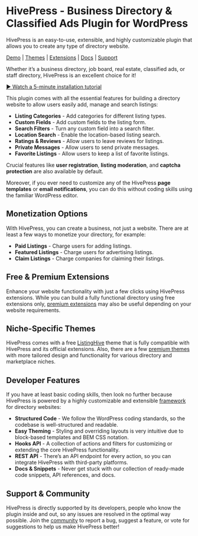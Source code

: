# HivePress - Business Directory & Classified Ads Plugin for WordPress

HivePress is an easy-to-use, extensible, and highly customizable plugin that allows you to create any type of directory website.

[Demo](https://listinghive.hivepress.io/) | [Themes](https://hivepress.io/themes/?utm_medium=referral&utm_source=github.com) | [Extensions](https://hivepress.io/extensions/?utm_medium=referral&utm_source=github.com) | [Docs](https://help.hivepress.io/) | [Support](https://community.hivepress.io/)

Whether it’s a business directory, job board, real estate, classified ads, or staff directory, HivePress is an excellent choice for it!

[▶️ Watch a 5-minute installation tutorial](https://www.youtube.com/watch?v=WekAEV4LRbc)

This plugin comes with all the essential features for building a directory website to allow users easily add, manage and search listings:

- **Listing Categories** - Add categories for different listing types.
- **Custom Fields** - Add custom fields to the listing form.
- **Search Filters** - Turn any custom field into a search filter.
- **Location Search** - Enable the location-based listing search.
- **Ratings & Reviews** - Allow users to leave reviews for listings.
- **Private Messages** - Allow users to send private messages.
- **Favorite Listings** - Allow users to keep a list of favorite listings.

Crucial features like **user registration**, **listing moderation**, and **captcha protection** are also available by default.

Moreover, if you ever need to customize any of the HivePress **page templates** or **email notifications**, you can do this without coding skills using the familiar WordPress editor.

## Monetization Options
With HivePress, you can create a business, not just a website. There are at least a few ways to monetize your directory, for example:

- **Paid Listings** - Charge users for adding listings.
- **Featured Listings** - Charge users for advertising listings.
- **Claim Listings** - Charge companies for claiming their listings.

## Free & Premium Extensions
Enhance your website functionality with just a few clicks using HivePress extensions. While you can build a fully functional directory using free extensions only, [premium extensions](https://hivepress.io/extensions/?utm_medium=referral&utm_source=github.com) may also be useful depending on your website requirements.

## Niche-Specific Themes
HivePress comes with a free [ListingHive](https://hivepress.io/themes/listinghive/?utm_medium=referral&utm_source=github.com) theme that is fully compatible with HivePress and its official extensions. Also, there are a few [premium themes](https://hivepress.io/themes/?utm_medium=referral&utm_source=github.com) with more tailored design and functionality for various directory and marketplace niches.

## Developer Features
If you have at least basic coding skills, then look no further because HivePress is powered by a highly customizable and extensible [framework](https://docs.hivepress.io/developer-docs/) for directory websites:

- **Structured Code** - We follow the WordPress coding standards, so the codebase is well-structured and readable.
- **Easy Theming** - Styling and overriding layouts is very intuitive due to block-based templates and BEM CSS notation.
- **Hooks API** - A collection of actions and filters for customizing or extending the core HivePress functionality.
- **REST API** - There’s an API endpoint for every action, so you can integrate HivePress with third-party platforms.
- **Docs & Snippets** - Never get stuck with our collection of ready-made code snippets, API references, and docs.

## Support & Community
HivePress is directly supported by its developers, people who know the plugin inside and out, so any issues are resolved in the optimal way possible. Join the [community](https://community.hivepress.io/) to report a bug, suggest a feature, or vote for suggestions to help us make HivePress better!